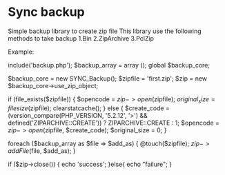 # Sync backup
Simple backup library to create zip file 
This library use the following methods to take backup
1.Bin 
2.ZipArchive
3.PclZip

Example:

include('backup.php');
$backup_array = array ();
global $backup_core;

$backup_core = new SYNC_Backup();
$zipfile = 'first.zip';
$zip = new $backup_core->use_zip_object;

if (file_exists($zipfile)) {
	$opencode = $zip->open($zipfile);
	$original_size = filesize($zipfile);
	clearstatcache();
} else {
	$create_code = (version_compare(PHP_VERSION, '5.2.12', '>') && defined('ZIPARCHIVE::CREATE')) ? ZIPARCHIVE::CREATE : 1;
	$opencode = $zip->open($zipfile, $create_code);
	$original_size = 0;
}

foreach ($backup_array as $file => $add_as) {
	@touch($zipfile);
	$zip->addFile($file, $add_as);
}

if ($zip->close()) {
	echo 'success';
}else{
	echo "failure";
}
